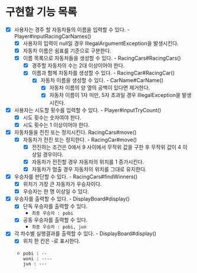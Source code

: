 # 구현할 기능 목록
- [X] 사용자는 경주 할 자동차들의 이름을 입력할 수 있다. - Player#inputRacingCarNames()
  - [X] 사용자의 입력이 null일 경우 IllegalArgumentException을 발생시킨다.
  - [X] 자동차 이름은 쉼표를 기준으로 구분한다.
  - [X] 이름 목록으로 자동차들을 생성할 수 있다. - RacingCars#RacingCars()
    - [X] 경주할 자동차의 수는 2대 이상이어야 한다.
    - [X] 이름과 함께 자동차를 생성할 수 있다. - RacingCar#RacingCar()
      - [X] 자동차 이름을 생성할 수 있다. - CarName#CarName()
        - [X] 자동차 이름의 양 옆의 공백이 있다면 제거한다.
        - [X] 자동차 이름이 1자 미만, 5자 초과일 경우 IllegalException을 발생시킨다.
- [X] 사용자는 시도할 횟수를 입력할 수 있다. - Player#inputTryCount()
  - [X] 시도 횟수는 숫자여야 한다.
  - [X] 시도 횟수는 1 이상이어야 한다.
- [X] 자동차들을 전진 또는 정지시킨다. RacingCars#move()
  - [X] 자동차가 전진 또는 정지한다. - RacingCar#move()
    - [X] 전진하는 조건은 0에서 9 사이에서 무작위 값을 구한 후 무작위 값이 4 이상일 경우이다.
    - [X] 자동차가 전진할 경우 자동차의 위치를 1 증가시킨다.
    - [X] 자동차가 멈출 경우 자동차의 위치를 그대로 유지한다.
- [X] 우승자를 판단할 수 있다. - RacingCars#findWinners()
  - [X] 위치가 가장 큰 자동차가 우승자이다.
  - [X] 우승자는 한 명 이상일 수 있다.
- [X] 우승자를 출력할 수 있다. - DisplayBoard#display()
  - [X] 단독 우승자를 출력할 수 있다.
    - ```최종 우승자 : pobi```
  - [X] 공동 우승자를 출력할 수 있다.
    - ```최종 우승자 : pobi, jun```
- [X] 각 차수별 실행결과를 출력할 수 있다. - DisplayBoard#display()
  - [X] 위치 한 칸은 -로 표시한다.
  - ```
    pobi : --
    woni : ----
    jun : ---
    ```